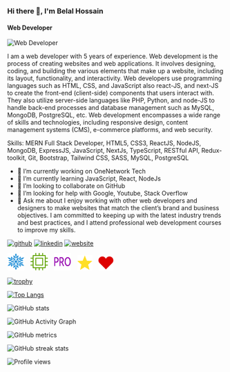 ### Hi there 👋, I'm Belal Hossain
#### Web Developer
![Web Developer](https://media.licdn.com/dms/image/D4D16AQErzbuTh8JIWQ/profile-displaybackgroundimage-shrink_350_1400/0/1688657131794?e=1694044800&v=beta&t=1yi7lmMMG0nwedCjjmvEwrj-3pHD_YK7o7KKJ_oo4ec)

I am a web developer with 5 years of experience. Web development is the process of creating websites and web applications. It involves designing, coding, and building the various elements that make up a website, including its layout, functionality, and interactivity. Web developers use programming languages such as HTML, CSS, and JavaScript also react-JS, and next-JS to create the front-end (client-side) components that users interact with. They also utilize server-side languages like PHP, Python, and node-JS to handle back-end processes and database management such as MySQL, MongoDB, PostgreSQL, etc. Web development encompasses a wide range of skills and technologies, including responsive design, content management systems (CMS), e-commerce platforms, and web security. 

Skills: MERN Full Stack Developer, HTML5, CSS3, ReactJS, NodeJS, MongoDB, ExpressJS, JavaScript, NextJs, TypeScript, RESTful API, Redux-toolkit, Git, Bootstrap, Tailwind CSS, SASS, MySQL, PostgreSQL

- 🔭 I’m currently working on OneNetwork Tech 
- 🌱 I’m currently learning JavaScript, React, NodeJs 
- 👯 I’m looking to collaborate on GitHub 
- 🤔 I’m looking for help with Google, Youtube, Stack Overflow 
- 💬 Ask me about I enjoy working with other web developers and designers to make websites that match the client’s brand and business objectives. I am committed to keeping up with the latest industry trends and best practices, and I attend professional web development courses to improve my skills. 


[<img src='https://cdn.jsdelivr.net/npm/simple-icons@3.0.1/icons/github.svg' alt='github' height='40'>](https://github.com/https://github.com/belal87)  [<img src='https://cdn.jsdelivr.net/npm/simple-icons@3.0.1/icons/linkedin.svg' alt='linkedin' height='40'>](https://www.linkedin.com/in/https://www.linkedin.com/in/belal-hossain-015928194//)  [<img src='https://cdn.jsdelivr.net/npm/simple-icons@3.0.1/icons/icloud.svg' alt='website' height='40'>](https://practical-tereshkova-aa228f.netlify.app/)  

<a href='https://archiveprogram.github.com/'><img src='https://raw.githubusercontent.com/acervenky/animated-github-badges/master/assets/acbadge.gif' width='40' height='40'></a> <a href='https://docs.github.com/en/developers'><img src='https://raw.githubusercontent.com/acervenky/animated-github-badges/master/assets/devbadge.gif' width='40' height='40'></a> <a href='https://github.com/pricing'><img src='https://raw.githubusercontent.com/acervenky/animated-github-badges/master/assets/pro.gif' width='40' height='40'></a> <a href='https://stars.github.com/'><img src='https://raw.githubusercontent.com/acervenky/animated-github-badges/master/assets/starbadge.gif' width='35' height='35'></a> <a href='https://docs.github.com/en/github/supporting-the-open-source-community-with-github-sponsors'><img src='https://raw.githubusercontent.com/acervenky/animated-github-badges/master/assets/sponsorbadge.gif' width='35' height='35'></a> 

[![trophy](https://github-profile-trophy.vercel.app/?username=https://github.com/belal87)](https://github.com/ryo-ma/github-profile-trophy)

[![Top Langs](https://github-readme-stats.vercel.app/api/top-langs/?username=https://github.com/belal87)](https://github.com/anuraghazra/github-readme-stats)

![GitHub stats](https://github-readme-stats.vercel.app/api?username=https://github.com/belal87&show_icons=true&count_private=true)  

![GitHub Activity Graph](https://activity-graph.herokuapp.com/graph?username=https://github.com/belal87)  

![GitHub metrics](https://metrics.lecoq.io/https://github.com/belal87)  

![GitHub streak stats](https://streak-stats.demolab.com/?user=https://github.com/belal87)  

![Profile views](https://gpvc.arturio.dev/https://github.com/belal87)  
